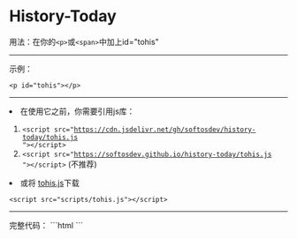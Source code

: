 # History-Today
用法：在你的<code>\<p\></code>或<code>\<span\></code>中加上id="tohis"
<hr>
示例：

<code>&lt;p id="tohis"&gt;&lt;/p&gt;</code>
   
   <hr>

   
<li> 在使用它之前，你需要引用js库：</li>

1. <code>&lt;script src="https://cdn.jsdelivr.net/gh/softosdev/history-today/tohis.js "&gt;&lt;/script&gt;</code>
2. <code>&lt;script src="https://softosdev.github.io/history-today/tohis.js "&gt;&lt;/script&gt;</code> (不推荐)

<li>或将 <a href="https://softosdev.github.io/history-today/tohis.js">tohis.js</a>下载</li>

<code>&lt;script src="scripts/tohis.js"&gt;&lt;/script&gt;</code>

<hr>
完整代码：
```html
```

